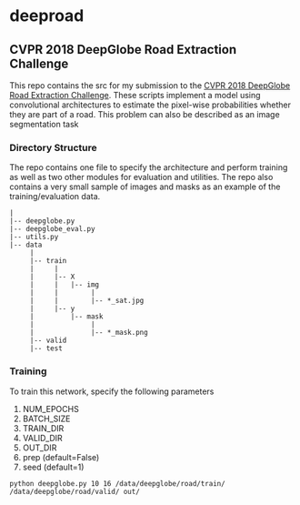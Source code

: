 # deeproad
## CVPR 2018 DeepGlobe Road Extraction Challenge

This repo contains the src for my submission to the [CVPR 2018 DeepGlobe Road Extraction Challenge](http://deepglobe.org/). These scripts implement a model using convolutional architectures to estimate the pixel-wise probabilities whether they are part of a road. This problem can also be described as an image segmentation task     

### Directory Structure

The repo contains one file to specify the architecture and perform training as well as two other modules for evaluation and utilities. The repo also contains a very small sample of images and masks as an example of the training/evaluation data.

    |
    |-- deepglobe.py
    |-- deepglobe_eval.py
    |-- utils.py
    |-- data
         |
         |-- train
         |     |
         |     |-- X
         |     |   |-- img
         |     |        |
         |     |        |-- *_sat.jpg
         |     |-- y
         |         |-- mask
         |              |
         |              |-- *_mask.png
         |-- valid
         |-- test
         
### Training
 
To train this network, specify the following parameters
1. NUM_EPOCHS
2. BATCH_SIZE
3. TRAIN_DIR
4. VALID_DIR
5. OUT_DIR
6. prep (default=False)
7. seed (default=1)
   
`python deepglobe.py 10 16 /data/deepglobe/road/train/ /data/deepglobe/road/valid/ out/`

